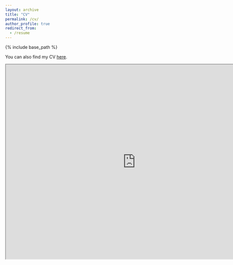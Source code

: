 ```yaml
---
layout: archive
title: "CV"
permalink: /cv/
author_profile: true
redirect_from:
  - /resume
---
```


{% include base_path %}

You can also find my CV [here](https://drive.google.com/file/d/1D6INpjupTFW74RNV4CesObnL-dgfmimG/view?usp=drive_link).


<iframe src="https://drive.google.com/file/d/1D6INpjupTFW74RNV4CesObnL-dgfmimG/preview" width="832" height="624" allow="autoplay"></iframe>

